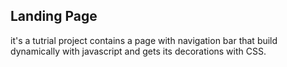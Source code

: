 ## Landing Page

it's a tutrial project contains a page with navigation bar that build dynamically with javascript and gets its decorations with CSS.
